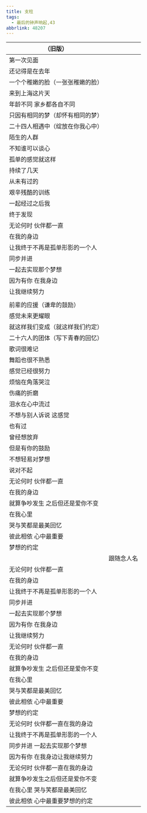 ```yaml
---
title: 支柱
tags:
  - 最后的钟声响起,43
abbrlink: 48207
---
```

|（旧版）|      |
|--|--|
|第一次见面|      |
|还记得是在去年|      |
|一个个稚嫩的脸（一张张稚嫩的脸）|      |
|来到上海这片天|      |
|年龄不同 家乡都各自不同|      |
|只因有相同的梦（却怀有相同的梦）|      |
|二十四人相遇中（绽放在你我心中）|      |
|陌生的人群|      |
|不知谁可以谈心|      |
|孤单的感觉就这样|      |
|持续了几天|      |
|从未有过的|      |
|艰辛残酷的训练|      |
|一起经过之后我|      |
|终于发现|      |
|无论何时 伙伴都一直|      |
|在我的身边|      |
|让我终于不再是孤单形影的一个人|      |
|同步并进|      |
|一起去实现那个梦想|      |
|因为有你 在我身边|      |
|让我继续努力|      |
|      |      |
|前辈的应援（谦卑的鼓励）|      |
|感觉未来更耀眼|      |
|就这样我们变成（就这样我们约定）|      |
|二十六人的团体（写下青春的回忆）|      |
|歌词很难记|      |
|舞蹈也很不熟悉|      |
|感觉已经很努力|      |
|烦恼在角落哭泣|      |
|伤痛的折磨|      |
|泪水在心中流过|      |
|不想与别人诉说 这感觉|      |
|也有过|      |
|曾经想放弃|      |
|但是有你的鼓励|      |
|不想轻易对梦想|      |
|说对不起|      |
|无论何时 伙伴都一直|      |
|在我的身边|      |
|就算争吵发生 之后但还是爱你不变|      |
|在我心里|      |
|哭与笑都是最美回忆|      |
|彼此相依 心中最重要|      |
|梦想的约定|      |
|      |跟随念人名|
|无论何时 伙伴都一直|      |
|在我的身边|      |
|让我终于不再是孤单形影的一个人|      |
|同步并进|      |
|一起去实现那个梦想|      |
|因为有你 在我身边|      |
|让我继续努力|      |
|无论何时 伙伴都一直|      |
|在我的身边|      |
|就算争吵发生 之后但还是爱你不变|      |
|在我心里|      |
|哭与笑都是最美回忆|      |
|彼此相依 心中最重要|      |
|梦想的约定|      |
|无论何时 伙伴都一直在我的身边|      |
|让我终于不再是孤单形影的一个人|      |
|同步并进 一起去实现那个梦想|      |
|因为有你 在我身边让我继续努力|      |
|无论何时 伙伴都一直在我的身边|      |
|就算争吵发生之后但还是爱你不变|      |
|在我心里 哭与笑都是最美回忆|      |
|彼此相依 心中最重要梦想的约定|      |